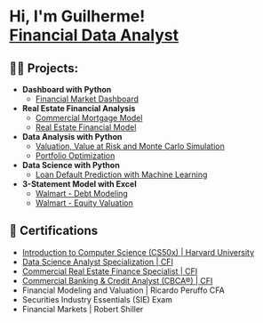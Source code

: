 <h1>Hi, I'm Guilherme! <br/><a href="https://github.com/guilhermegscastro">Financial Data Analyst</a>
  
<h2>👨‍💻 Projects:</h2>

- <b>Dashboard with Python </b>
  - [Financial Market Dashboard](https://github.com/guilhermegscastro/Financial-News-Web-Scraping-)
- <b>Real Estate Financial Analysis </b>
  - [Commercial Mortgage Model](https://github.com/guilhermegscastro/Commercial-Mortgage-Model-)
  - [Real Estate Financial Model](https://github.com/guilhermegscastro/Real-Estate-Financial-Modeling)
- <b>Data Analysis with Python </b>
  - [Valuation, Value at Risk and Monte Carlo Simulation](https://github.com/guilhermegscastro/Valuation_VaR_Monte_Carlo_Simulation)
  - [Portfolio Optimization](https://github.com/guilhermegscastro/Portifolio-Optimization)
- <b>Data Science with Python </b>
  - [Loan Default Prediction with Machine Learning](https://github.com/guilhermegscastro/Credit-Risk-Analysis)
- <b>3-Statement Model with Excel </b>
  - [Walmart - Debt Modeling](https://github.com/guilhermegscastro/Walmart-DebtModeling)
  - [Walmart - Equity Valuation](https://github.com/guilhermegscastro/Walmart-EquityValuation)

<h2>🔭 Certifications </h2>

- [Introduction to Computer Science (CS50x) | Harvard University](https://certificates.cs50.io/6e3035ae-a51c-4743-8a8b-7f4f29aa393c.pdf?size=letter)
- [Data Science Analyst Specialization | CFI ](https://www.credential.net/e68d0c36-3cb3-4c35-9cac-83b9d96b0ff9)
- [Commercial Real Estate Finance Specialist | CFI ](https://www.credential.net/c2e4dabf-8755-4c32-8f14-fe64b12e01ee)
- [Commercial Banking & Credit Analyst (CBCA®) | CFI](https://www.credential.net/73004c3e-95cc-48b0-867e-39b615febe29)
- Financial Modeling and Valuation | Ricardo Peruffo CFA
- Securities Industry Essentials (SIE) Exam
- Financial Markets | Robert Shiller



<!--
**joshmadakor1/joshmadakor1** is a ✨ _special_ ✨ repository because its `README.md` (this file) appears on your GitHub profile.

Here are some ideas to get you started:

- 🔭 I’m currently working on ...
- 🌱 I’m currently learning ...
- 👯 I’m looking to collaborate on ...
- 🤔 I’m looking for help with ...
- 💬 Ask me about ...
- 📫 How to reach me: ...
- 😄 Pronouns: ...
- ⚡ Fun fact: ...
-->
